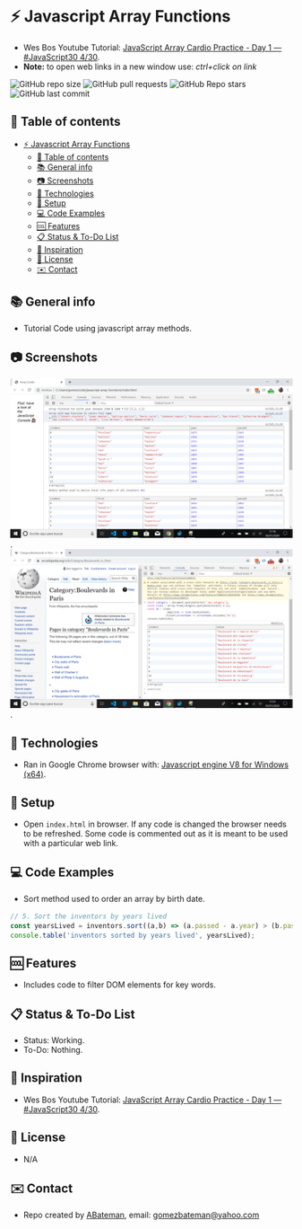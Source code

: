 # :zap: Javascript Array Functions

* Wes Bos Youtube Tutorial: [JavaScript Array Cardio Practice - Day 1 — #JavaScript30 4/30](https://www.youtube.com/watch?v=HB1ZC7czKRs&list=PLu8EoSxDXHP6CGK4YVJhL_VWetA865GOH&index=4).
* **Note:** to open web links in a new window use: _ctrl+click on link_

![GitHub repo size](https://img.shields.io/github/repo-size/AndrewJBateman/javascript-array-functions?style=plastic)
![GitHub pull requests](https://img.shields.io/github/issues-pr/AndrewJBateman/javascript-array-functions?style=plastic)
![GitHub Repo stars](https://img.shields.io/github/stars/AndrewJBateman/javascript-array-functions?style=plastic)
![GitHub last commit](https://img.shields.io/github/last-commit/AndrewJBateman/javascript-array-functions?style=plastic)

## :page_facing_up: Table of contents

* [:zap: Javascript Array Functions](#zap-javascript-array-functions)
  * [:page_facing_up: Table of contents](#page_facing_up-table-of-contents)
  * [:books: General info](#books-general-info)
  * [:camera: Screenshots](#camera-screenshots)
  * [:signal_strength: Technologies](#signal_strength-technologies)
  * [:floppy_disk: Setup](#floppy_disk-setup)
  * [:computer: Code Examples](#computer-code-examples)
  * [:cool: Features](#cool-features)
  * [:clipboard: Status & To-Do List](#clipboard-status--to-do-list)
  * [:clap: Inspiration](#clap-inspiration)
  * [:file_folder: License](#file_folder-license)
  * [:envelope: Contact](#envelope-contact)

## :books: General info

* Tutorial Code using javascript array methods.

## :camera: Screenshots

![Example screenshot](./img/array.png).
![Example screenshot](./img/boulevard.png).

## :signal_strength: Technologies

* Ran in Google Chrome browser with: [Javascript engine V8 for Windows (x64)](https://v8.dev/).

## :floppy_disk: Setup

* Open `index.html` in browser. If any code is changed the browser needs to be refreshed. Some code is commented out as it is meant to be used with a particular web link.

## :computer: Code Examples

* Sort method used to order an array by birth date.

```javascript
// 5. Sort the inventors by years lived
const yearsLived = inventors.sort((a,b) => (a.passed - a.year) > (b.passed - b.year)? 1 : -1);
console.table('inventors sorted by years lived', yearsLived);
```

## :cool: Features

* Includes code to filter DOM elements for key words.

## :clipboard: Status & To-Do List

* Status: Working.
* To-Do: Nothing.

## :clap: Inspiration

* Wes Bos Youtube Tutorial: [JavaScript Array Cardio Practice - Day 1 — #JavaScript30 4/30](https://www.youtube.com/watch?v=HB1ZC7czKRs&list=PLu8EoSxDXHP6CGK4YVJhL_VWetA865GOH&index=4).

## :file_folder: License

* N/A

## :envelope: Contact

* Repo created by [ABateman](https://github.com/AndrewJBateman), email: gomezbateman@yahoo.com